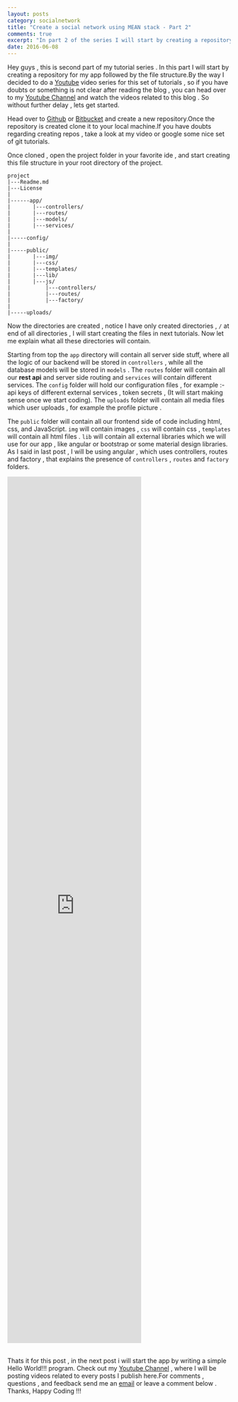 ```yaml
---
layout: posts
category: socialnetwork
title: "Create a social network using MEAN stack - Part 2"
comments: true
excerpt: "In part 2 of the series I will start by creating a repository and the basic file structure for the application"
date: 2016-06-08
---
```


Hey guys , this is second part of my tutorial series . In this part I will start by creating a repository for my app followed by the file structure.By the way I decided to do a [Youtube](https://www.youtube.com/channel/UC5qMKRZgKizuz9JtztFijHQ) video series for this set of tutorials , so if you have doubts or something is not clear after reading the blog , you can head over to my [Youtube Channel](https://www.youtube.com/channel/UC5qMKRZgKizuz9JtztFijHQ) and watch the videos related to this blog . So without further delay , lets get started.

Head over to [Github](https://github.com/) or [Bitbucket](https://bitbucket.org/)  and create a new repository.Once the repository is created clone it to your local machine.If you have doubts regarding creating repos , take a look at my video or google some nice set of git tutorials.

Once cloned , open the project folder in your favorite ide , and start creating this file structure in your root directory of the project.

```
project
|---Readme.md
|---License
|
|------app/
|       |---controllers/
|       |---routes/
|       |---models/
|       |---services/
|
|-----config/
|
|-----public/
|       |---img/
|       |---css/
|       |---templates/
|       |---lib/
|       |---js/
|           |---controllers/
|           |---routes/
|           |---factory/
|
|-----uploads/
```

Now the directories are created , notice I have only created directories , `/` at end of all directories , I will start creating the files in next tutorials. Now let me explain what all these directories will contain.

Starting from top the `app` directory will contain all server side stuff, where all the logic of our backend will be stored in `controllers` , while all the database models will be stored in `models` . The `routes` folder will contain all our **rest api** and server side routing and `services` will contain different services. The `config` folder will hold our configuration files , for example :- api keys of different external services , token secrets , (It will start making sense once we start coding). The `uploads` folder will contain all media files which user uploads , for example the profile picture .

The `public` folder will contain all our frontend side of code including html, css, and JavaScript. `img` will contain images , `css` will contain css , `templates` will contain all html files . `lib` will contain all external libraries which we will use for our app , like angular or bootstrap or some material design libraries. As I said in last post , I will be using angular , which uses controllers, routes and factory , that explains the presence of `controllers` , `routes` and `factory` folders.
<div class="ytVidContainer">
<iframe class="ytVid" width="60%" height="50%" src="https://www.youtube.com/embed/bYleP001rXY" frameborder="0" allowfullscreen></iframe>
</div>
<br />

Thats it for this post , in the next post i will start the app by writing a simple Hello World!!! program. Check out my [Youtube Channel](https://www.youtube.com/channel/UC5qMKRZgKizuz9JtztFijHQ) , where I will be posting videos related to every posts I publish here.For comments , questions , and feedback send me an [email](mailto:me@rishabh1403.com) or leave a comment below . Thanks, Happy Coding !!!
